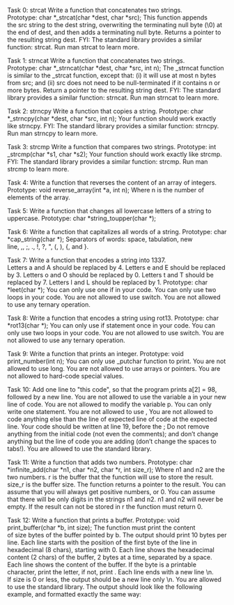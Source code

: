Task 0: strcat
Write a function that concatenates two strings.
Prototype: char *_strcat(char *dest, char *src);
This function appends the src string to the dest string, overwriting the terminating null byte (\0) at the end of dest, and then adds a terminating null byte.
Returns a pointer to the resulting string dest.
FYI: The standard library provides a similar function: strcat. Run man strcat to learn more.

Task 1: strncat
Write a function that concatenates two strings.
Prototype: char *_strncat(char *dest, char *src, int n);
The _strncat function is similar to the _strcat function, except that:
(i) it will use at most n bytes from src; and
(ii) src does not need to be null-terminated if it contains n or more bytes.
Return a pointer to the resulting string dest.
FYI: The standard library provides a similar function: strncat. Run man strncat to learn more.

Task 2: strncpy
Write a function that copies a string.
Prototype: char *_strncpy(char *dest, char *src, int n);
Your function should work exactly like strncpy.
FYI: The standard library provides a similar function: strncpy. Run man strncpy to learn more.

Task 3: strcmp
Write a function that compares two strings.
Prototype: int _strcmp(char *s1, char *s2);
Your function should work exactly like strcmp.
FYI: The standard library provides a similar function: strcmp. Run man strcmp to learn more.

Task 4: Write a function that reverses the content of an array of integers.
Prototype: void reverse_array(int *a, int n);
Where n is the number of elements of the array.

Task 5: Write a function that changes all lowercase letters of a string to uppercase.
Prototype: char *string_toupper(char *);

Task 6: Write a function that capitalizes all words of a string.
Prototype: char *cap_string(char *);
Separators of words: space, tabulation, new line, ,, ;, ., !, ?, ", (, ), {, and }.

Task 7: Write a function that encodes a string into 1337.
Letters a and A should be replaced by 4.
Letters e and E should be replaced by 3.
Letters o and O should be replaced by 0.
Letters t and T should be replaced by 7.
Letters l and L should be replaced by 1.
Prototype: char *leet(char *);
You can only use one if in your code.
You can only use two loops in your code.
You are not allowed to use switch.
You are not allowed to use any ternary operation.

Task 8: Write a function that encodes a string using rot13.
Prototype: char *rot13(char *);
You can only use if statement once in your code.
You can only use two loops in your code.
You are not allowed to use switch.
You are not allowed to use any ternary operation.

Task 9: Write a function that prints an integer.
Prototype: void print_number(int n);
You can only use _putchar function to print.
You are not allowed to use long.
You are not allowed to use arrays or pointers.
You are not allowed to hard-code special values.

Task 10: Add one line to "this code", so that the program prints a[2] = 98, followed by a new line.
You are not allowed to use the variable a in your new line of code.
You are not allowed to modify the variable p.
You can only write one statement.
You are not allowed to use ,
You are not allowed to code anything else than the line of expected line of code at the expected line.
Your code should be written at line 19, before the ;
Do not remove anything from the initial code (not even the comments);
and don’t change anything but the line of code you are adding (don’t change the spaces to tabs!).
You are allowed to use the standard library.

Task 11: Write a function that adds two numbers.
Prototype: char *infinite_add(char *n1, char *n2, char *r, int size_r);
Where n1 and n2 are the two numbers.
r is the buffer that the function will use to store the result.
size_r is the buffer size.
The function returns a pointer to the result.
You can assume that you will always get positive numbers, or 0.
You can assume that there will be only digits in the strings n1 and n2.
n1 and n2 will never be empty.
If the result can not be stored in r the function must return 0.

Task 12: Write a function that prints a buffer.
Prototype: void print_buffer(char *b, int size);
The function must print the content of size bytes of the buffer pointed by b.
The output should print 10 bytes per line.
Each line starts with the position of the first byte of the line in hexadecimal (8 chars), starting with 0.
Each line shows the hexadecimal content (2 chars) of the buffer, 2 bytes at a time, separated by a space.
Each line shows the content of the buffer. If the byte is a printable character, print the letter, if not, print .
Each line ends with a new line \n.
If size is 0 or less, the output should be a new line only \n.
You are allowed to use the standard library.
The output should look like the following example, and formatted exactly the same way:
